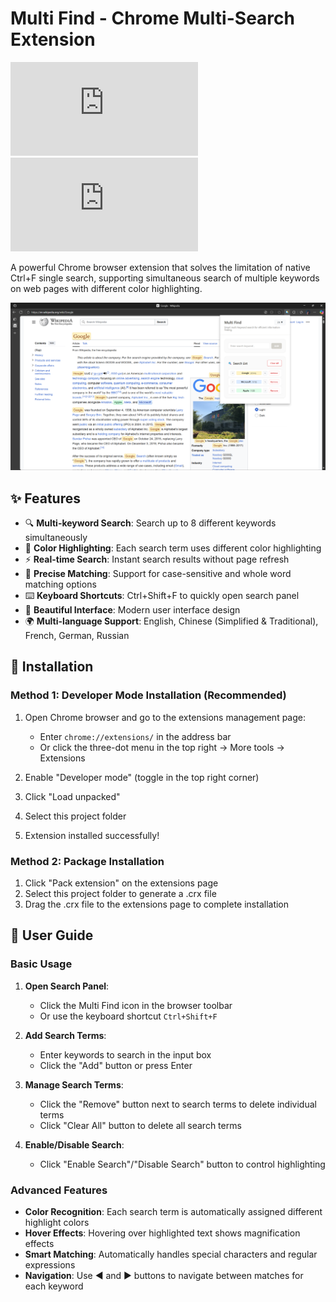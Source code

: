# Multi Find - Chrome Multi-Search Extension

![English instructions](https://github.com/isyundong/Multi-Find/edit/main/README.md) ![中文说明](https://github.com/isyundong/Multi-Find/blob/main/README-CN.md) 

A powerful Chrome browser extension that solves the limitation of native Ctrl+F single search, supporting simultaneous search of multiple keywords on web pages with different color highlighting.

![Multi Find Screenshot](images/screenshot.png)

## ✨ Features

- 🔍 **Multi-keyword Search**: Search up to 8 different keywords simultaneously
- 🎨 **Color Highlighting**: Each search term uses different color highlighting
- ⚡ **Real-time Search**: Instant search results without page refresh
- 🎯 **Precise Matching**: Support for case-sensitive and whole word matching options
- ⌨️ **Keyboard Shortcuts**: Ctrl+Shift+F to quickly open search panel
- 🎪 **Beautiful Interface**: Modern user interface design
- 🌍 **Multi-language Support**: English, Chinese (Simplified & Traditional), French, German, Russian

## 🚀 Installation

### Method 1: Developer Mode Installation (Recommended)

1. Open Chrome browser and go to the extensions management page:
   - Enter `chrome://extensions/` in the address bar
   - Or click the three-dot menu in the top right → More tools → Extensions

2. Enable "Developer mode" (toggle in the top right corner)

3. Click "Load unpacked"

4. Select this project folder

5. Extension installed successfully!

### Method 2: Package Installation

1. Click "Pack extension" on the extensions page
2. Select this project folder to generate a .crx file
3. Drag the .crx file to the extensions page to complete installation

## 📖 User Guide

### Basic Usage

1. **Open Search Panel**:
   - Click the Multi Find icon in the browser toolbar
   - Or use the keyboard shortcut `Ctrl+Shift+F`

2. **Add Search Terms**:
   - Enter keywords to search in the input box
   - Click the "Add" button or press Enter

3. **Manage Search Terms**:
   - Click the "Remove" button next to search terms to delete individual terms
   - Click "Clear All" button to delete all search terms

4. **Enable/Disable Search**:
   - Click "Enable Search"/"Disable Search" button to control highlighting

### Advanced Features

- **Color Recognition**: Each search term is automatically assigned different highlight colors
- **Hover Effects**: Hovering over highlighted text shows magnification effects
- **Smart Matching**: Automatically handles special characters and regular expressions
- **Navigation**: Use ◀ and ▶ buttons to navigate between matches for each keyword
